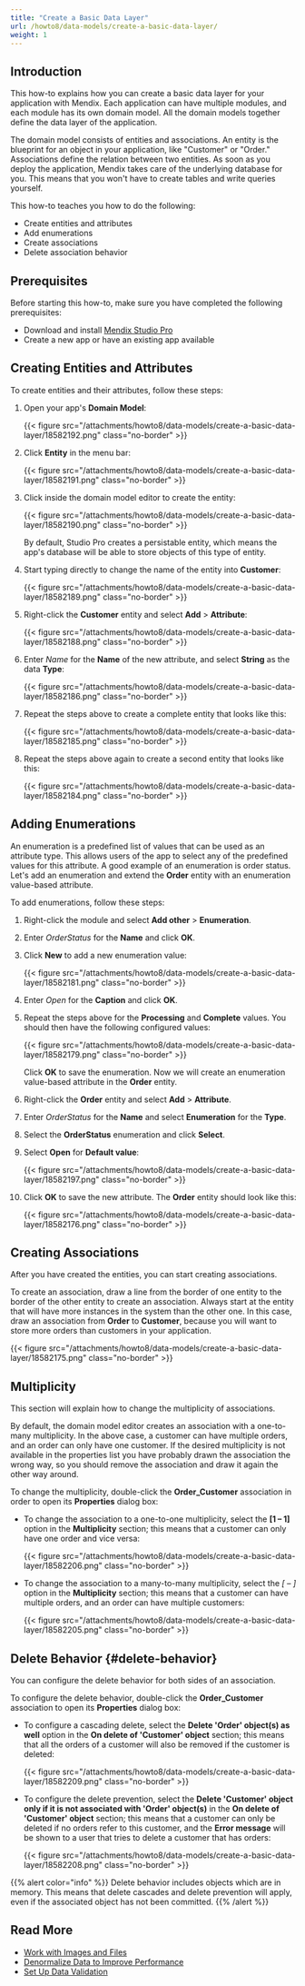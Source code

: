```yaml
---
title: "Create a Basic Data Layer"
url: /howto8/data-models/create-a-basic-data-layer/
weight: 1
---
```


## Introduction

This how-to explains how you can create a basic data layer for your application with Mendix. Each application can have multiple modules, and each module has its own domain model. All the domain models together define the data layer of the application. 

The domain model consists of entities and associations. An entity is the blueprint for an object in your application, like "Customer" or "Order." Associations define the relation between two entities. As soon as you deploy the application, Mendix takes care of the underlying database for you. This means that you won't have to create tables and write queries yourself.

This how-to teaches you how to do the following:

* Create entities and attributes
* Add enumerations
* Create associations
* Delete association behavior

## Prerequisites

Before starting this how-to, make sure you have completed the following prerequisites:

* Download and install [Mendix Studio Pro](https://marketplace.mendix.com/link/studiopro/)
* Create a new app or have an existing app available

## Creating Entities and Attributes

To create entities and their attributes, follow these steps:

1. Open your app's **Domain Model**:

    {{< figure src="/attachments/howto8/data-models/create-a-basic-data-layer/18582192.png" class="no-border" >}}

2. Click **Entity** in the menu bar:

    {{< figure src="/attachments/howto8/data-models/create-a-basic-data-layer/18582191.png" class="no-border" >}} 

3. Click inside the domain model editor to create the entity:

    {{< figure src="/attachments/howto8/data-models/create-a-basic-data-layer/18582190.png" class="no-border" >}} 

    By default, Studio Pro creates a persistable entity, which means the app's database will be able to store objects of this type of entity.
4. Start typing directly to change the name of the entity into **Customer**:

    {{< figure src="/attachments/howto8/data-models/create-a-basic-data-layer/18582189.png" class="no-border" >}}

5. Right-click the **Customer** entity and select **Add** > **Attribute**:

    {{< figure src="/attachments/howto8/data-models/create-a-basic-data-layer/18582188.png" class="no-border" >}}

6. Enter *Name* for the **Name** of the new attribute, and select **String** as the data **Type**:

    {{< figure src="/attachments/howto8/data-models/create-a-basic-data-layer/18582186.png" class="no-border" >}}

7. Repeat the steps above to create a complete entity that looks like this:

    {{< figure src="/attachments/howto8/data-models/create-a-basic-data-layer/18582185.png" class="no-border" >}}

8. Repeat the steps above again to create a second entity that looks like this:

    {{< figure src="/attachments/howto8/data-models/create-a-basic-data-layer/18582184.png" class="no-border" >}}

## Adding Enumerations

An enumeration is a predefined list of values that can be used as an attribute type. This allows users of the app to select any of the predefined values for this attribute. A good example of an enumeration is order status. Let's add an enumeration and extend the **Order** entity with an enumeration value-based attribute.

To add enumerations, follow these steps:

1. Right-click the module and select **Add other** > **Enumeration**.
2. Enter *OrderStatus* for the **Name** and click **OK**.
3. Click **New** to add a new enumeration value:

    {{< figure src="/attachments/howto8/data-models/create-a-basic-data-layer/18582181.png" class="no-border" >}}

4. Enter *Open* for the **Caption** and click **OK**.
5. Repeat the steps above for the **Processing** and **Complete** values. You should then have the following configured values:

    {{< figure src="/attachments/howto8/data-models/create-a-basic-data-layer/18582179.png" class="no-border" >}}

    Click **OK** to save the enumeration. Now we will create an enumeration value-based attribute in the **Order** entity.
6. Right-click the **Order** entity and select **Add** > **Attribute**.
7. Enter *OrderStatus* for the **Name** and select **Enumeration** for the **Type**.
8. Select the **OrderStatus** enumeration and click **Select**.
9. Select **Open** for **Default value**:

    {{< figure src="/attachments/howto8/data-models/create-a-basic-data-layer/18582197.png" class="no-border" >}}

10. Click **OK** to save the new attribute. The **Order** entity should look like this:

    {{< figure src="/attachments/howto8/data-models/create-a-basic-data-layer/18582176.png" class="no-border" >}}

## Creating Associations

After you have created the entities, you can start creating associations.

To create an association, draw a line from the border of one entity to the border of the other entity to create an association. Always start at the entity that will have more instances in the system than the other one. In this case, draw an association from **Order** to **Customer**, because you will want to store more orders than customers in your application.

{{< figure src="/attachments/howto8/data-models/create-a-basic-data-layer/18582175.png" class="no-border" >}}

## Multiplicity

This section will explain how to change the multiplicity of associations. 

By default, the domain model editor creates an association with a one-to-many multiplicity. In the above case, a customer can have multiple orders, and an order can only have one customer. If the desired multiplicity is not available in the properties list you have probably drawn the association the wrong way, so you should remove the association and draw it again the other way around.

To change the multiplicity, double-click the **Order_Customer** association in order to open its **Properties** dialog box:

* To change the association to a one-to-one multiplicity, select the **[1 – 1]** option in the **Multiplicity** section; this means that a customer can only have one order and vice versa:

    {{< figure src="/attachments/howto8/data-models/create-a-basic-data-layer/18582206.png" class="no-border" >}}

* To change the association to a many-to-many multiplicity, select the **[* – *]** option in the **Multiplicity** section; this means that a customer can have multiple orders, and an order can have multiple customers:

    {{< figure src="/attachments/howto8/data-models/create-a-basic-data-layer/18582205.png" class="no-border" >}}

## Delete Behavior {#delete-behavior}

You can configure the delete behavior for both sides of an association.

To configure the delete behavior, double-click the **Order_Customer** association to open its **Properties** dialog box:

* To configure a cascading delete, select the **Delete 'Order' object(s) as well** option in the **On delete of 'Customer' object** section; this means that all the orders of a customer will also be removed if the customer is deleted:

    {{< figure src="/attachments/howto8/data-models/create-a-basic-data-layer/18582209.png" class="no-border" >}}

* To configure the delete prevention, select the **Delete 'Customer' object only if it is not associated with 'Order' object(s)** in the **On delete of 'Customer' object** section; this means that a customer can only be deleted if no orders refer to this customer, and the **Error message** will be shown to a user that tries to delete a customer that has orders:

    {{< figure src="/attachments/howto8/data-models/create-a-basic-data-layer/18582208.png" class="no-border" >}}

{{% alert color="info" %}}
Delete behavior includes objects which are in memory. This means that delete cascades and delete prevention will apply, even if the associated object has not been committed.
{{% /alert %}}

## Read More

* [Work with Images and Files](/howto8/data-models/working-with-images-and-files/)
* [Denormalize Data to Improve Performance](/howto8/data-models/denormalize-data-to-improve-performance/)
* [Set Up Data Validation](/howto8/data-models/setting-up-data-validation/)
